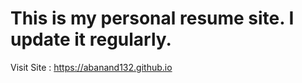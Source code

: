 # This is my personal resume site. I update it regularly.
Visit Site : https://abanand132.github.io
